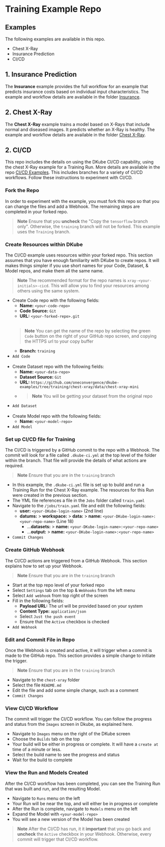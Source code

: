# Training Example Repo

## Examples

 The following examples are available in this repo.

 - Chest X-Ray
 - Insurance Prediction
 - CI/CD

## 1. Insurance Prediction

 The **Insurance** example provides the full workflow for an example that predicts insurance costs based on individual input characteristics.  The example and workflow details are available in the folder [Insurance](./insurance).

 ## 2. Chest X-Ray

 The **Chest X-Ray** example trains a model based on X-Rays that include normal and diseased images.  It predicts whether an X-Ray is healthy.  The example and workflow details are available in the folder [Chest X-Ray](./chest-xray).

## 2. CI/CD

 This repo includes the details on using the DKube CI/CD capability, using the chest X-Ray example for a Training Run.  More details are available in the repo [CI/CD Examples](https://github.com/oneconvergence/dkube-cicd-example).  This includes branches for a variety of CI/CD workflows.  Follow these instructions to experiment with CI/CD.  
 
### Fork the Repo

 In order to experiment with the example, you must fork this repo so that you can change the files and add a Webhook.  The remaining steps are completed in your forked repo.
 
> **Note** Ensure that you **uncheck** the "Copy the `tensorflow` branch only".  Otherwise, the `training` branch will not be forked.  This example uses the `Training` branch.

### Create Resources within DKube

 The CI/CD example uses resources within your forked repo.  This section assumes that you have enough familiarity with DKube to create repos.  It will makes things simpler if you use short names for your Code, Dataset, & Model repos, and make them all the same name.

 > **Note** The recommended format for the repo names is `xray-<your-initials>-cicd`.  This will allow you to find your resources among others using the same system.

 - Create Code repo with the following fields:
   - **Name:** `<your-code-repo>`
   - **Code Source:** `Git`
   - **URL:** `<your-forked-repo>.git` <br><br>
   > **Note** You can get the name of the repo by selecting the green `Code` button on the right of your GitHub repo screen, and copying the HTTPS url to your copy buffer
   - **Branch:** `training`
- `Add Code` <br><br>
- Create Dataset repo with the following fields:
  - **Name:** `<your-data-repo>`
  - **Dataset Source:** `Git`
  - **URL:** `https://github.com/oneconvergence/dkube-examples/tree/training/chest-xray/data/chest-xray-mini`
  - > **Note** You will be getting your dataset from the original repo
- `Add Dataset` <br> <br>
- Create Model repo with the following fields:
  - **Name:** `<your-model-repo>`
- `Add Model`

### Set up CI/CD file for Training

 The CI/CD is triggered by a GitHub commit to the repo with a Webhook.  The commit will look for a file called `.dkube-ci.yml` at the top level of the folder within the branch.  That file will provide the details of what actions are required.
 
 > **Note** Ensure that you are in the `training` branch

  - In this example, the `.dkube-ci.yml` file is set up to build and run a Training Run for the Chest X-Ray example.  The resources for this Run were created in the previous section.
  - The YML file references a file in the `Jobs` folder called `train.yaml`
  - Navigate to the `/jobs/train.yaml` file and edit the following fields:
    - **user:** `<your-DKube-login-name>`  (2nd line)
    - **datums:** > **workspace:** > **data:** > **name:** `<your-DKube-login-name>:<your-repo-name>`  (Line 18)
      - ...**datasets:** > **name:** `<your-DKube-login-name>:<your-repo-name>`
      - ...**output:** > **name:** `<your-DKube-login-name>:<your-repo-name>`
  - `Commit Changes`

### Create GitHub Webhook

 The CI/CD actions are triggered from a GitHub Webhook.  This section explains how to set up your Webhook.
 
 > **Note** Ensure that you are in the `training` branch

 - Start at the top repo level of your forked repo
 - Select `Settings` tab on the top & `Webhooks` from the left menu
 - Select `Add webhook` from top right of the screen
 - Fill in the following fields:
   - **Payload URL:** The url will be provided based on your system
   - **Content Type:** `application/json`
   - Select `Just the push event`
   - Ensure that the `Active` checkbox is checked
 - `Add Webhook`

### Edit and Commit File in Repo

 Once the Webhook is created and active, it will trigger when a commit is made to the GitHub repo.  This section provides a simple change to initiate the trigger.

 > **Note** Ensure that you are in the `training` branch

 - Navigate to the `chest-xray` folder
 - Select the file `README.md`
 - Edit the file and add some simple change, such as a comment
 - `Commit Changes`
 
 ### View CI/CD Workflow

  The commit will trigger the CI/CD workflow.  You can follow the progress and status from the `Images` screen in Dkube, as explained here.

  - Navigate to `Images` menu on the right of the DKube screen
  - Choose the `Builds` tab on the top
  - Your build will be either in progress or complete.  It will have a `create at` time of a minute or less.
  - Select the build name to see the progress and status
  - Wait for the build to complete

### View the Run and Models Created

 After the CI/CD workflow has been completed, you can see the Training Run that was built and run, and the resulting Model.

 - Navigate to `Runs` menu on the left
 - Your Run will be near the top, and will either be in progress or complete
 - After the Run is complete, navigate to `Models` menu on the left
 - Expand the Model with `<your-model-repo>`
 - You will see a new version of the Model has been created

 > **Note** After the CI/CD has run, it it **important** that you go back and **uncheck** the `Active` checkbox in your Webhook.  Otherwise, every commit will trigger that CI/CD workflow.

